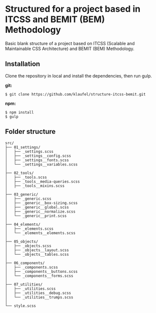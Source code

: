 # Structured for a project based in ITCSS and BEMIT (BEM) Methodology

Basic blank structure of a project based on ITCSS (Scalable and Maintainable CSS Architecture) and BEMIT (BEM) Methodology.

## Installation

Clone the repository in local and install the dependencies, then run gulp. 

**git:**

```
$ git clone https://github.com/klaufel/structure-itcss-bemit.git
```

**npm:**

```
$ npm install
$ gulp

```

## Folder structure

```
src/
├── 01_settings/
│   ├── _settings.scss
│   ├── _settings__config.scss
│   ├── _settings__fonts.scss
│   └── _settings__variables.scss
│ 
├── 02_tools/
│   ├── _tools.scss
│   ├── _tools__media-queries.scss
│   ├── _tools__mixins.scss
│ 
├── 03_generic/
│   ├── _generic.scss
│   ├── _generic__box-sizing.scss
│   ├── _generic__global.scss
│   ├── _generic__normalize.scss
│   └── _generic__print.scss
│ 
├── 04_elements/
│   ├── _elements.scss
│   └── _elements__elements.scss
│ 
├── 05_objects/
│   ├── _objects.scss
│   ├── _objects__layout.scss
│   └── _objects__tables.scss
│ 
├── 06_components/
│   ├── _components.scss
│   ├── _components__buttons.scss
│   └── _components__forms.scss
│ 
├── 07_utilities/
│   ├── _utilities.scss
│   ├── _utilities__debug.scss
│   └── _utilities__trumps.scss
│ 
└── style.scss
```